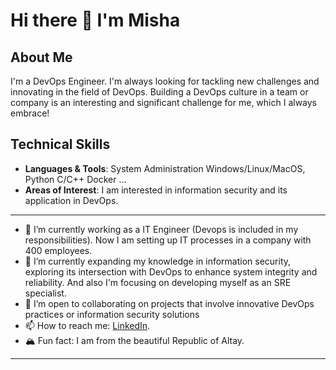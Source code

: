 # Hi there 🌲 I'm Misha 

## About Me
I'm a DevOps Engineer. I'm always looking for tackling new challenges and innovating in the field of DevOps. Building a DevOps culture in a team or company is an interesting and significant challenge for me, which I always embrace!

## Technical Skills
- **Languages & Tools**: System Administration Windows/Linux/MacOS, Python C/C++ Docker ...
- **Areas of Interest**: I am interested in information security and its application in DevOps.

---

- 🔭 I’m currently working as a IT Engineer (Devops is included in my responsibilities). Now I am setting up IT processes in a company with 400 employees.
- 🌱 I’m currently expanding my knowledge in information security, exploring its intersection with DevOps to enhance system integrity and reliability. And also I'm focusing on developing myself as an SRE specialist.
- 🎎 I’m open to collaborating on projects that involve innovative DevOps practices or information security solutions
- 📫 How to reach me: [LinkedIn](https://www.linkedin.com/in/mikhail-chepkin/).
- 🏔️ Fun fact: I am from the beautiful Republic of Altay.
---
